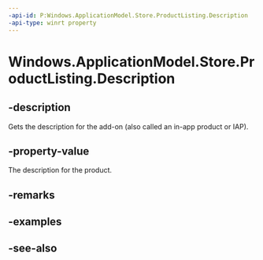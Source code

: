 ----api-id: P:Windows.ApplicationModel.Store.ProductListing.Description
-api-type: winrt property
---<!-- Property syntaxpublic string Description { get; }--># Windows.ApplicationModel.Store.ProductListing.Description## -descriptionGets the description for the add-on (also called an in-app product or IAP).## -property-valueThe description for the product.## -remarks## -examples## -see-also